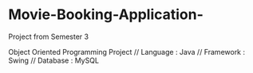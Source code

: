 # Movie-Booking-Application-
Project from Semester 3

Object Oriented Programming Project //
Language : Java //
Framework : Swing // 
Database : MySQL 
